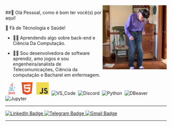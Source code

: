 
<img src = "giphy.webp" width = "200px" align = "right">

##💄 Olá Pessoal, como é bom ter você(s) por aqui!

💙 Fã de Técnologia e Saúde!

- 👩‍💻 Aprendendo algo sobre back-end e Ciência Da Computação.

- 👩‍💻 Sou desenvolvedora de software aprendiz, amo jogos e sou engenheira/analista de Telecomunicações, Ciência da computação e Bacharel em enfermagem.

<div>
  <img src="https://github.com/devicons/devicon/blob/master/icons/java/java-original-wordmark.svg" title="Java" alt="Java" width="40" height="40"/>&nbsp;
   <img src="https://github.com/devicons/devicon/blob/master/icons/html5/html5-original.svg" title="HTML5" alt="HTML" width="40" height="40"/>&nbsp;
  <img src="https://github.com/devicons/devicon/blob/master/icons/javascript/javascript-original.svg" title="JavaScript" alt="JavaScript" width="40" height="40"/>&nbsp;
 <img src="https://img.shields.io/badge/VS_Code-007ACC?logo=visual-studio-code&logoColor=white&style=for-the-badge" title="VS_Code" alt="VS_Code" width="50" height="40"/>&nbsp;
    <img src="https://img.shields.io/badge/Discord-5865F2?logo=discord&logoColor=white&style=for-the-badge" title="VS_Code" alt="Discord" width="50" height="40"/>&nbsp;
  <img src="https://img.shields.io/badge/Python-3776AB?logo=python&logoColor=white&style=for-the-badge" title="VS_Code" alt="Python" width="50" height="40"/>&nbsp;
   <img src="https://icons8.com.br/icon/kjaF4LlvyR6g/dbeaver" alt="DBeaver" width="50" height="40"/>&nbsp;
     <img src="https://img.icons8.com/?size=48&id=lOqoeP2Zy02f&format=png" alt="Jupyter" width="50" height="40"/>&nbsp;
</div>

---
 <div id="badges">
  <a href = "https://www.linkedin.com/in/luciana-santos-287488174/">
    <img src="https://img.shields.io/badge/LinkedIn-blue?style=for-the-badge&logo=linkedin&logoColor=white" alt="LinkedIn Badge"/>
      <a href = "http://t.me/lucisana_lopes">
    <img src="https://img.shields.io/badge/Telegram-2CA5E0?logo=telegram&logoColor=white&style=for-the-badge" alt="Telegram Badge"/>
<a href = "https://mail.google.com/mail/">
    <img src="https://img.shields.io/badge/Gmail-EA4335?logo=gmail&logoColor=white&style=for-the-badge" alt="Gmail Badge"/>

        
  </a>
</div>


---



